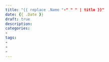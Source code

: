 ```yaml
---
title: "{{ replace .Name "-" " " | title }}"
date: {{ .Date }}
draft: true
description:
categories: 
-
tags:
-
-
-
---
```


